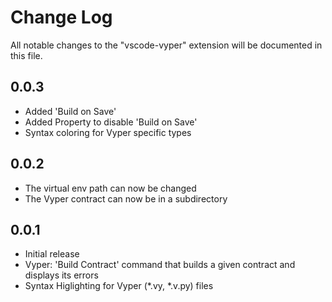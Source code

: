 # Change Log
All notable changes to the "vscode-vyper" extension will be documented in this file.

## 0.0.3
- Added 'Build on Save'
- Added Property to disable 'Build on Save'
- Syntax coloring for Vyper specific types

## 0.0.2
- The virtual env path can now be changed
- The Vyper contract can now be in a subdirectory

## 0.0.1
- Initial release
- Vyper: 'Build Contract' command that builds a given contract and displays its errors
- Syntax Higlighting for Vyper (*.vy, *.v.py) files